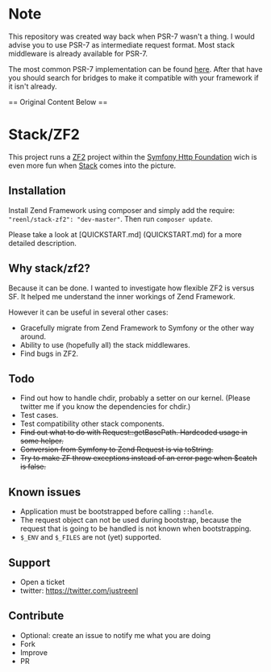 # Note

This repository was created way back when PSR-7 wasn't a thing. I would advise
you to use PSR-7 as intermediate request format. Most stack middleware is already
available for PSR-7.

The most common PSR-7 implementation can be found 
[here](https://packagist.org/packages/zendframework/zend-diactoros). After that
have you should search for bridges to make it compatible with your framework if
it isn't already.

== Original Content Below ==

# Stack/ZF2

This project runs a [ZF2](https://github.com/zendframework/zf2) project within
the [Symfony Http Foundation](https://github.com/symfony/HttpFoundation) wich is
even more fun when [Stack](http://stackphp.com/) comes into the picture.

## Installation

Install Zend Framework using composer and simply add the require:
`"reenl/stack-zf2": "dev-master"`. Then run `composer update`.

Please take a look at [QUICKSTART.md] (QUICKSTART.md) for a more detailed
description.

## Why stack/zf2?

Because it can be done. I wanted to investigate how flexible ZF2 is versus SF.
It helped me understand the inner workings of Zend Framework.

However it can be useful in several other cases:

- Gracefully migrate from Zend Framework to Symfony or the other way around.
- Ability to use (hopefully all) the stack middlewares.
- Find bugs in ZF2.

## Todo

- Find out how to handle chdir, probably a setter on our kernel.
  (Please twitter me if you know the dependencies for chdir.)
- Test cases.
- Test compatibility other stack components.
- ~~Find out what to do with Request::getBasePath. Hardcoded usage in some helper.~~
- ~~Conversion from Symfony to Zend Request is via toString.~~
- ~~Try to make ZF throw exceptions instead of an error page when $catch is false.~~

## Known issues

- Application must be bootstrapped before calling `::handle`.
- The request object can not be used during bootstrap, because the request that 
  is going to be handled is not known when bootstrapping.
- `$_ENV` and `$_FILES` are not (yet) supported.

## Support

- Open a ticket
- twitter: https://twitter.com/justreenl

## Contribute

- Optional: create an issue to notify me what you are doing
- Fork
- Improve
- PR
